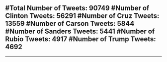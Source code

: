 #Total Number of Tweets: 90749 
#Number of Clinton Tweets: 56291
#Number of Cruz Tweets: 13559
#Number of Carson Tweets: 5844
#Number of Sanders Tweets: 5441
#Number of Rubio Tweets: 4917
#Number of Trump Tweets: 4692
---
---
